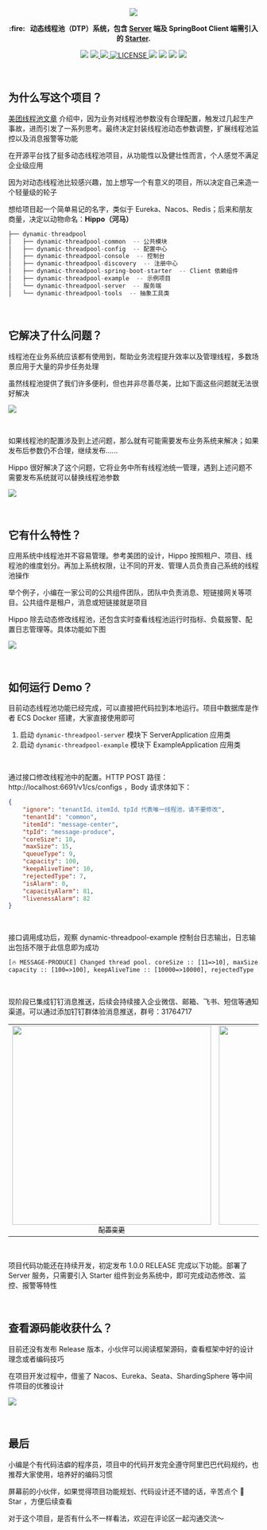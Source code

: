 <div align=center>
   <img src="https://images-machen.oss-cn-beijing.aliyuncs.com/Dynamic-Thread-Pool-Main.jpeg"  />
</div>

<p align="center">
   <strong> :fire: &nbsp; 动态线程池（DTP）系统，包含 <a href="https://github.com/acmenlt/dynamic-threadpool/tree/develop/dynamic-threadpool-server">Server</a> 端及 SpringBoot Client 端需引入的 <a href="https://github.com/acmenlt/dynamic-threadpool/tree/develop/dynamic-threadpool-spring-boot-starter">Starter</a>.</strong>
</p>
<p align="center">

<img src="https://img.shields.io/badge/Author-龙台-blue.svg" />

<a target="_blank" href="http://mp.weixin.qq.com/s?__biz=Mzg4NDU0Mjk5OQ==&mid=100007373&idx=1&sn=3b375f97a576820e3e540810e720aeb0&chksm=4fb7c6b578c04fa35fab488d8dd6ddd12cfd0ef70290f3b285261fba0750785ea2725a50d508&scene=18#wechat_redirect">
     <img src="https://img.shields.io/badge/公众号-龙台 blog-yellow.svg" />
</a>

<a target="_blank" href="https://github.com/acmenlt/dynamic-threadpool">
     <img src="https://img.shields.io/badge/⭐-github-orange.svg" />
</a>

<a href="https://github.com/acmenlt/dynamic-threadpool/blob/develop/LICENSE">
    <img src="https://img.shields.io/github/license/acmenlt/dynamic-threadpool?color=42b883&style=flat-square" alt="LICENSE">
</a>

<img src="https://img.shields.io/badge/JDK-1.8+-green?logo=appveyor" />

<img src="https://tokei.rs/b1/github/acmenlt/dynamic-threadpool?category=lines" />

<img src="https://img.shields.io/badge/version-v0.3.0-DeepSkyBlue.svg" />

<img src="https://img.shields.io/github/stars/acmenlt/dynamic-threadpool.svg" />

</p>

<br/>

## 为什么写这个项目？

[美团线程池文章](https://tech.meituan.com/2020/04/02/java-pooling-pratice-in-meituan.html "美团线程池文章") 介绍中，因为业务对线程池参数没有合理配置，触发过几起生产事故，进而引发了一系列思考。最终决定封装线程池动态参数调整，扩展线程池监控以及消息报警等功能

在开源平台找了挺多动态线程池项目，从功能性以及健壮性而言，个人感觉不满足企业级应用

因为对动态线程池比较感兴趣，加上想写一个有意义的项目，所以决定自己来造一个轻量级的轮子

想给项目起一个简单易记的名字，类似于 Eureka、Nacos、Redis；后来和朋友商量，决定以动物命名：**Hippo（河马）**

```java
├── dynamic-threadpool
│   ├── dynamic-threadpool-common  -- 公共模块
│   ├── dynamic-threadpool-config  -- 配置中心
│   ├── dynamic-threadpool-console  -- 控制台
│   ├── dynamic-threadpool-discovery  -- 注册中心
│   ├── dynamic-threadpool-spring-boot-starter  -- Client 依赖组件
│   ├── dynamic-threadpool-example  -- 示例项目
│   └── dynamic-threadpool-server  -- 服务端
│   └── dynamic-threadpool-tools  -- 抽象工具类
```

<br/>

## 它解决了什么问题？

线程池在业务系统应该都有使用到，帮助业务流程提升效率以及管理线程，多数场景应用于大量的异步任务处理

虽然线程池提供了我们许多便利，但也并非尽善尽美，比如下面这些问题就无法很好解决

![](https://images-machen.oss-cn-beijing.aliyuncs.com/image-20211023160830084.png)

<br/>

如果线程池的配置涉及到上述问题，那么就有可能需要发布业务系统来解决；如果发布后参数仍不合理，继续发布......

Hippo 很好解决了这个问题，它将业务中所有线程池统一管理，遇到上述问题不需要发布系统就可以替换线程池参数

![](https://images-machen.oss-cn-beijing.aliyuncs.com/image-20211023142726818.png)

<br/>

##  它有什么特性？

应用系统中线程池并不容易管理。参考美团的设计，Hippo 按照租户、项目、线程池的维度划分。再加上系统权限，让不同的开发、管理人员负责自己系统的线程池操作

举个例子，小编在一家公司的公共组件团队，团队中负责消息、短链接网关等项目。公共组件是租户，消息或短链接就是项目

Hippo 除去动态修改线程池，还包含实时查看线程池运行时指标、负载报警、配置日志管理等。具体功能如下图

![](https://images-machen.oss-cn-beijing.aliyuncs.com/image-20211023101844619.png)

<br/>

## 如何运行 Demo？

目前动态线程池功能已经完成，可以直接把代码拉到本地运行。项目中数据库是作者 ECS Docker 搭建，大家直接使用即可

1. 启动 `dynamic-threadpool-server` 模块下 ServerApplication 应用类
2. 启动 `dynamic-threadpool-example` 模块下 ExampleApplication 应用类

<br/>

通过接口修改线程池中的配置。HTTP POST 路径：http://localhost:6691/v1/cs/configs ，Body 请求体如下：

```json
{
    "ignore": "tenantId、itemId、tpId 代表唯一线程池，请不要修改",
    "tenantId": "common",
    "itemId": "message-center",
    "tpId": "message-produce",
    "coreSize": 10,
    "maxSize": 15,
    "queueType": 9,
    "capacity": 100,
    "keepAliveTime": 10,
    "rejectedType": 7,
    "isAlarm": 0,
    "capacityAlarm": 81,
    "livenessAlarm": 82
}
```

<br/>

接口调用成功后，观察 dynamic-threadpool-example 控制台日志输出，日志输出包括不限于此信息即为成功

```tex
[🔥 MESSAGE-PRODUCE] Changed thread pool. coreSize :: [11=>10], maxSize :: [15=>15], queueType :: [9=>9]
capacity :: [100=>100], keepAliveTime :: [10000=>10000], rejectedType :: [7=>7]
```

<br/>

现阶段已集成钉钉消息推送，后续会持续接入企业微信、邮箱、飞书、短信等通知渠道。可以通过添加钉钉群体验消息推送，群号：31764717

<table>
  <tr>
    <td align="center" style="width: 200px;">
      <a href="https://github.com/acmenlt">
        <img src="https://images-machen.oss-cn-beijing.aliyuncs.com/image-20211013122816688.png" style="width: 400px;"><br>
        <sub>配置变更</sub>
      </a><br>
    </td>
    <td align="center" style="width: 200px;">
      <a href="https://github.com/acmenlt">
        <img src="https://images-machen.oss-cn-beijing.aliyuncs.com/image-20211013113649068.png" style="width: 400px;"><br>
        <sub>报警通知</sub>
      </a><br>
    </td>
  </tr>
</table>

<br/>

项目代码功能还在持续开发，初定发布 1.0.0 RELEASE 完成以下功能。部署了 Server 服务，只需要引入 Starter 组件到业务系统中，即可完成动态修改、监控、报警等特性

<br/>

## 查看源码能收获什么？

目前还没有发布 Release 版本，小伙伴可以阅读框架源码，查看框架中好的设计理念或者编码技巧

在项目开发过程中，借鉴了 Nacos、Eureka、Seata、ShardingSphere 等中间件项目的优雅设计

![](https://images-machen.oss-cn-beijing.aliyuncs.com/image-20211023143632685.png)

<br/>

## 最后

小编是个有代码洁癖的程序员，项目中的代码开发完全遵守阿里巴巴代码规约，也推荐大家使用，培养好的编码习惯

屏幕前的小伙伴，如果觉得项目功能规划、代码设计还不错的话，辛苦点个 🚀 Star ，方便后续查看

对于这个项目，是否有什么不一样看法，欢迎在评论区一起沟通交流～

